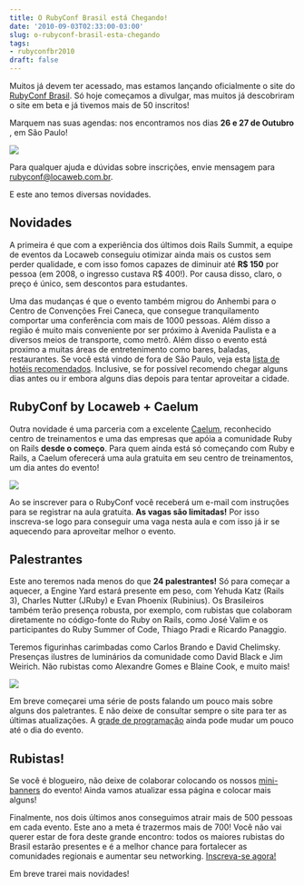 ```yaml
---
title: O RubyConf Brasil está Chegando!
date: '2010-09-03T02:33:00-03:00'
slug: o-rubyconf-brasil-esta-chegando
tags:
- rubyconfbr2010
draft: false
---
```


Muitos já devem ter acessado, mas estamos lançando oficialmente o site do [RubyConf Brasil](http://www.rubyconf.com.br/). Só hoje começamos a divulgar, mas muitos já descobriram o site em beta e já tivemos mais de 50 inscritos!

Marquem nas suas agendas: nos encontramos nos dias **26 e 27 de Outubro** , em São Paulo!

[![](http://s3.amazonaws.com/akitaonrails/assets/2010/9/3/Screen%20shot%202010-09-03%20at%202.03.57%20AM_original.png?1283490306)](http://www.rubyconf.com.br)

Para qualquer ajuda e dúvidas sobre inscrições, envie mensagem para [rubyconf@locaweb.com.br](mailto:rubyconf@locaweb.com.br).

E este ano temos diversas novidades.


## Novidades

A primeira é que com a experiência dos últimos dois Rails Summit, a equipe de eventos da Locaweb conseguiu otimizar ainda mais os custos sem perder qualidade, e com isso fomos capazes de diminuir até **R$ 150** por pessoa (em 2008, o ingresso custava R$ 400!). Por causa disso, claro, o preço é único, sem descontos para estudantes.

Uma das mudanças é que o evento também migrou do Anhembi para o Centro de Convenções Frei Caneca, que consegue tranquilamento comportar uma conferência com mais de 1000 pessoas. Além disso a região é muito mais conveniente por ser próximo à Avenida Paulista e a diversos meios de transporte, como metrô. Além disso o evento está proximo a muitas áreas de entretenimento como bares, baladas, restaurantes. Se você está vindo de fora de São Paulo, veja esta [lista de hotéis recomendados](http://www.rubyconf.com.br/pt-BR/pages/hotels). Inclusive, se for possível recomendo chegar alguns dias antes ou ir embora alguns dias depois para tentar aproveitar a cidade.

## RubyConf by Locaweb + Caelum

Outra novidade é uma parceria com a excelente [Caelum](http://www.caelum.com.br), reconhecido centro de treinamentos e uma das empresas que apóia a comunidade Ruby on Rails **desde o começo**. Para quem ainda está só começando com Ruby e Rails, a Caelum oferecerá uma aula gratuita em seu centro de treinamentos, um dia antes do evento!

[![](http://rubyconf.locaweb.com.br/system/imgs/32/original/ruby2010_selo_caelum.jpg)](https://rubyconf.locaweb.com.br/pt-BR/users/new)

Ao se inscrever para o RubyConf você receberá um e-mail com instruções para se registrar na aula gratuita. **As vagas são limitadas!** Por isso inscreva-se logo para conseguir uma vaga nesta aula e com isso já ir se aquecendo para aproveitar melhor o evento.

## Palestrantes

Este ano teremos nada menos do que **24 palestrantes!** Só para começar a aquecer, a Engine Yard estará presente em peso, com Yehuda Katz (Rails 3), Charles Nutter (JRuby) e Evan Phoenix (Rubinius). Os Brasileiros também terão presença robusta, por exemplo, com rubistas que colaboram diretamente no código-fonte do Ruby on Rails, como José Valim e os participantes do Ruby Summer of Code, Thiago Pradi e Ricardo Panaggio.

Teremos figurinhas carimbadas como Carlos Brando e David Chelimsky. Presenças ilustres de luminários da comunidade como David Black e Jim Weirich. Não rubistas como Alexandre Gomes e Blaine Cook, e muito mais!

[![](http://s3.amazonaws.com/akitaonrails/assets/2010/9/3/Screen%20shot%202010-09-03%20at%202.43.58%20AM_original.png?1283492670)](http://www.rubyconf.com.br/pt-BR/speakers)

Em breve começarei uma série de posts falando um pouco mais sobre alguns dos paletrantes. E não deixe de consultar sempre o site para ter as últimas atualizações. A [grade de programação](http://www.rubyconf.com.br/pt-BR/schedule) ainda pode mudar um pouco até o dia do evento.

## Rubistas!

Se você é blogueiro, não deixe de colaborar colocando os nossos [mini-banners](http://www.rubyconf.com.br/pt-BR/banners) do evento! Ainda vamos atualizar essa página e colocar mais alguns!

Finalmente, nos dois últimos anos conseguimos atrair mais de 500 pessoas em cada evento. Este ano a meta é trazermos mais de 700! Você não vai querer estar de fora deste grande encontro: todos os maiores rubistas do Brasil estarão presentes e é a melhor chance para fortalecer as comunidades regionais e aumentar seu networking. [Inscreva-se agora!](https://rubyconf.locaweb.com.br/pt-BR/users/new)

Em breve trarei mais novidades!

